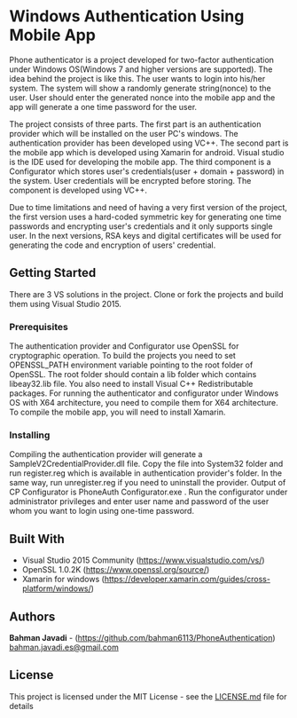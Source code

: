 # Windows Authentication Using Mobile App

Phone authenticator is a project developed for two-factor authentication under Windows OS(Windows 7 and higher versions are supported). The idea
behind the project is like this. The user wants to login into his/her system. The system will show a randomly generate string(nonce) to the user.
User should enter the generated nonce into the mobile app and the app will generate a one time password for the user.


The project consists of three parts. The first part is an authentication provider which will be installed on the user PC's windows. The authentication
provider has been developed using VC++. The second part is the mobile app which is developed using Xamarin for android. Visual studio is the IDE used for
developing the mobile app. The third component is a Configurator which stores user's credentials(user + domain + password) in the system. User credentials 
will be encrypted before storing. The component is developed using VC++. 

Due to time limitations and need of having a very first version of the project, the first version  uses a hard-coded symmetric key for generating one time passwords and encrypting user's credentials and it only supports single user.  In the next versions, RSA keys and digital certificates will be
used for generating the code and encryption of users' credential.

## Getting Started

There are 3 VS solutions in the project. Clone or fork the projects and build them using Visual Studio 2015.

### Prerequisites

The authentication provider and Configurator use OpenSSL for cryptographic operation. To build the projects you need to set OPENSSL_PATH environment variable
pointing to the root folder of OpenSSL. The root folder should contain a lib folder which contains libeay32.lib file. You also need to install Visual C++ Redistributable packages. For running the authenticator and configurator under Windows OS with X64 architecture, you need to compile them for X64 architecture.  To compile the mobile app, you will need to install Xamarin.  


### Installing

Compiling the authentication provider will generate a SampleV2CredentialProvider.dll file. Copy the file into System32 folder and run register.reg which is available in authentication provider's folder. In the same way, run unregister.reg if you need to uninstall the provider. Output of CP Configurator is PhoneAuth Configurator.exe . Run the configurator under administrator privileges and enter user name and password of the user whom you want to login using one-time password.


## Built With

* Visual Studio 2015 Community (https://www.visualstudio.com/vs/)
* OpenSSL 1.0.2K (https://www.openssl.org/source/)
* Xamarin for windows (https://developer.xamarin.com/guides/cross-platform/windows/)

## Authors

**Bahman Javadi** - (https://github.com/bahman6113/PhoneAuthentication)
bahman.javadi.es@gmail.com

## License

This project is licensed under the MIT License - see the [LICENSE.md](LICENSE.md) file for details
